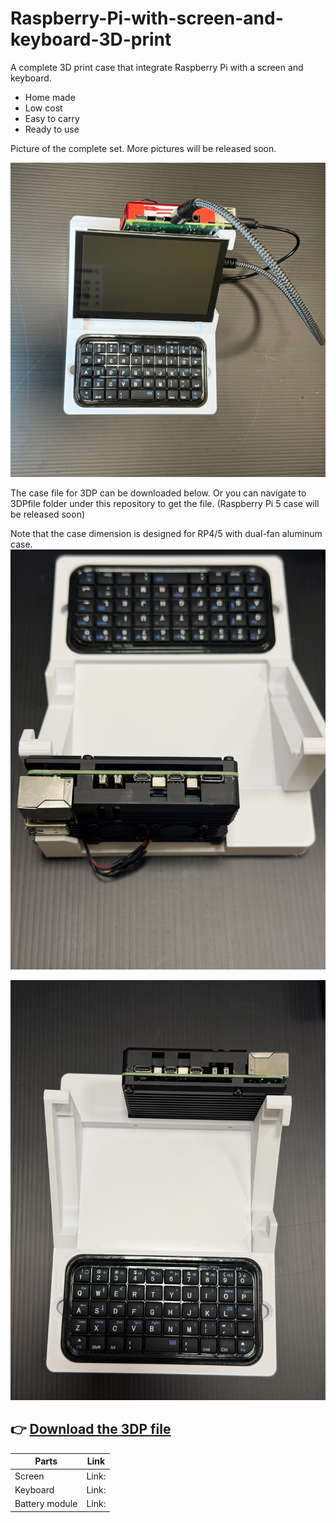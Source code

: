 # Raspberry-Pi-with-screen-and-keyboard-3D-print
A complete 3D print case that integrate Raspberry Pi with a screen and keyboard.
- Home made
- Low cost
- Easy to carry
- Ready to use

Picture of the complete set. More pictures will be released soon.

![Raspberry Pi 4 with bluetooth keyboard](images/IMG_9604.jpg)

The case file for 3DP can be downloaded below. Or you can navigate to 3DPfile folder under this repository to get the file. (Raspberry Pi 5 case will be released soon)

Note that the case dimension is designed for RP4/5 with dual-fan aluminum case. 
![Raspberry Pi 5 with bluetooth keyboard](images/RPi5_with_Case.jpg)

![Raspberry Pi 4 with bluetooth keyboard](images/RPi5_with_Case_front.jpg)

👉 [Download the 3DP file](https://github.com/MiaoReynolds/Raspberry-Pi-with-screen-and-keyboard-3D-print/raw/main/3DPfile/)
---
| Parts | Link |
|--------|------|
| Screen | Link: |
| Keyboard | Link: |
| Battery module | Link: |
